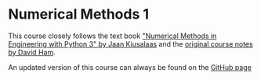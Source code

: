 Numerical Methods 1
===================

This course closely follows the text book ["Numerical Methods in Engineering with Python 3" by Jaan Kiusalaas](http://www.cambridge.org/us/academic/subjects/engineering/engineering-mathematics-and-programming/numerical-methods-engineering-python-3-3rd-edition) and the [original course notes by David Ham](https://bitbucket.org/David_Ham/numerical_methods_1).

An updated version of this course can always be found on the [GitHub page](http://ggorman.github.io/Numerical-methods-1/)

